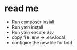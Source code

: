 # read me

- Run composer install
- Run yarn install
- Run yarn encore dev
- copy file .env -> .env.local
- configure the new file for bdd
